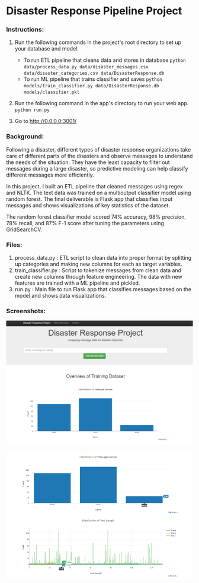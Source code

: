 # Disaster Response Pipeline Project

### Instructions:
1. Run the following commands in the project's root directory to set up your database and model.

    - To run ETL pipeline that cleans data and stores in database
        `python data/process_data.py data/disaster_messages.csv data/disaster_categories.csv data/DisasterResponse.db`
    - To run ML pipeline that trains classifier and saves
        `python models/train_classifier.py data/DisasterResponse.db models/classifier.pkl`

2. Run the following command in the app's directory to run your web app.
    `python run.py`

3. Go to http://0.0.0.0:3001/

### Background:
Following a disaster, different types of disaster response organizations take care of different parts of the disasters and observe messages to understand the needs of the situation. They have the least capacity to filter out messages during a large disaster, so predictive modeling can help classify different messages more efficiently.

In this project, I built an ETL pipeline that cleaned messages using regex and NLTK. The text data was trained on a multioutput classifier model using random forest. The final deliverable is Flask app that classifies input messages and shows visualizations of key statistics of the dataset.

The random forest classifier model scored 74% accuracy, 98% precision, 78% recall, and 87% F-1 score after tuning the parameters using GridSearchCV.

### Files:
1. process_data.py : ETL script to clean data into proper format by splitting up categories and making new columns for each as target variables.
2. train_classifier.py : Script to tokenize messages from clean data and create new columns through feature engineering. The data with new features are trained with a ML pipeline and pickled.
3. run.py : Main file to run Flask app that classifies messages based on the model and shows data visualizations.

### Screenshots:

![alt text](https://github.com/porvakanti/disaster_response_classification/blob/master/images/1.PNG)

![alt text](https://github.com/porvakanti/disaster_response_classification/blob/master/images/2.PNG)
